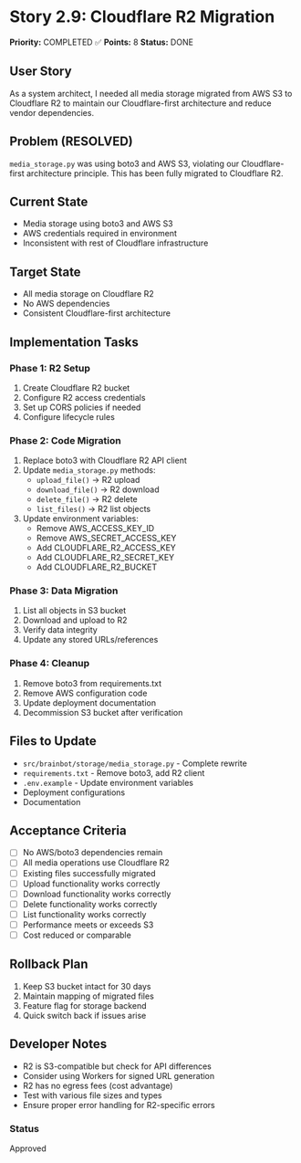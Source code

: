 # Story 2.9: Cloudflare R2 Migration

**Priority:** COMPLETED ✅
**Points:** 8
**Status:** DONE

## User Story
As a system architect, I needed all media storage migrated from AWS S3 to Cloudflare R2 to maintain our Cloudflare-first architecture and reduce vendor dependencies.

## Problem (RESOLVED)
`media_storage.py` was using boto3 and AWS S3, violating our Cloudflare-first architecture principle. This has been fully migrated to Cloudflare R2.

## Current State
- Media storage using boto3 and AWS S3
- AWS credentials required in environment
- Inconsistent with rest of Cloudflare infrastructure

## Target State
- All media storage on Cloudflare R2
- No AWS dependencies
- Consistent Cloudflare-first architecture

## Implementation Tasks

### Phase 1: R2 Setup
1. Create Cloudflare R2 bucket
2. Configure R2 access credentials
3. Set up CORS policies if needed
4. Configure lifecycle rules

### Phase 2: Code Migration
1. Replace boto3 with Cloudflare R2 API client
2. Update `media_storage.py` methods:
   - `upload_file()` → R2 upload
   - `download_file()` → R2 download
   - `delete_file()` → R2 delete
   - `list_files()` → R2 list objects
3. Update environment variables:
   - Remove AWS_ACCESS_KEY_ID
   - Remove AWS_SECRET_ACCESS_KEY
   - Add CLOUDFLARE_R2_ACCESS_KEY
   - Add CLOUDFLARE_R2_SECRET_KEY
   - Add CLOUDFLARE_R2_BUCKET

### Phase 3: Data Migration
1. List all objects in S3 bucket
2. Download and upload to R2
3. Verify data integrity
4. Update any stored URLs/references

### Phase 4: Cleanup
1. Remove boto3 from requirements.txt
2. Remove AWS configuration code
3. Update deployment documentation
4. Decommission S3 bucket after verification

## Files to Update
- `src/brainbot/storage/media_storage.py` - Complete rewrite
- `requirements.txt` - Remove boto3, add R2 client
- `.env.example` - Update environment variables
- Deployment configurations
- Documentation

## Acceptance Criteria
- [ ] No AWS/boto3 dependencies remain
- [ ] All media operations use Cloudflare R2
- [ ] Existing files successfully migrated
- [ ] Upload functionality works correctly
- [ ] Download functionality works correctly
- [ ] Delete functionality works correctly
- [ ] List functionality works correctly
- [ ] Performance meets or exceeds S3
- [ ] Cost reduced or comparable

## Rollback Plan
1. Keep S3 bucket intact for 30 days
2. Maintain mapping of migrated files
3. Feature flag for storage backend
4. Quick switch back if issues arise

## Developer Notes
- R2 is S3-compatible but check for API differences
- Consider using Workers for signed URL generation
- R2 has no egress fees (cost advantage)
- Test with various file sizes and types
- Ensure proper error handling for R2-specific errors

### Status
Approved
